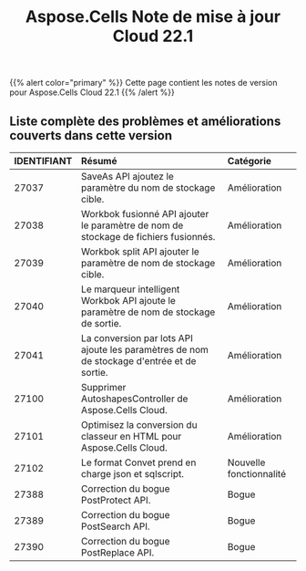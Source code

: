 ﻿---
title: Aspose.Cells Note de mise à jour Cloud 22.1
second_title: Aspose.Cells Cloud Documen
type: docs
url: /fr/aspose-cells-cloud-22-1-release-notes/
description: Aspose.Cells Cloud prend en charge Excel pour créer, convertir, fusionner, diviser, protéger, opération d'objet interne, etc.
weight: 21
---
{{% alert color="primary" %}} 
Cette page contient les notes de version pour Aspose.Cells Cloud 22.1
{{% /alert %}} 
## **Liste complète des problèmes et améliorations couverts dans cette version**
|**IDENTIFIANT**|**Résumé**|**Catégorie**|
|:- |:- |:- |
|27037 |SaveAs API ajoutez le paramètre du nom de stockage cible.| Amélioration|
|27038 |Workbok fusionné API ajouter le paramètre de nom de stockage de fichiers fusionnés.| Amélioration|
|27039 |Workbok split API ajouter le paramètre de nom de stockage cible.| Amélioration|
|27040 |Le marqueur intelligent Workbok API ajoute le paramètre de nom de stockage de sortie.| Amélioration|
|27041 |La conversion par lots API ajoute les paramètres de nom de stockage d'entrée et de sortie.| Amélioration|
|27100 |Supprimer AutoshapesController de Aspose.Cells Cloud.| Amélioration|
|27101 |Optimisez la conversion du classeur en HTML pour Aspose.Cells Cloud.| Amélioration|
|27102 |Le format Convet prend en charge json et sqlscript.| Nouvelle fonctionnalité|
|27388 |Correction du bogue PostProtect API.| Bogue|
|27389 |Correction du bogue PostSearch API.| Bogue|
|27390 |Correction du bogue PostReplace API.| Bogue|
